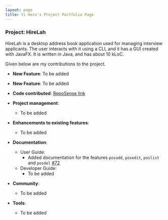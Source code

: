 ```yaml
---
layout: page
title: Yi Hern's Project Portfolio Page
---
```


### Project: HireLah

HireLah is a desktop address book application used for managing interview applicants. The user interacts with it using a CLI, and it has a GUI created with JavaFX. It is written in Java, and has about 10 kLoC.

Given below are my contributions to the project.

* **New Feature**: To be added
* **New Feature**: To be added
* **Code contributed**: [RepoSense link]()

* **Project management**:
    * To be added

* **Enhancements to existing features**:
    * To be added

* **Documentation**:
    * User Guide:
        * Added documentation for the features `posadd`, `posedit`, `poslist` and `posdel` [\#72]()
    * Developer Guide:
        * To be added

* **Community**:
    * To be added

* **Tools**:
    * To be added
    
